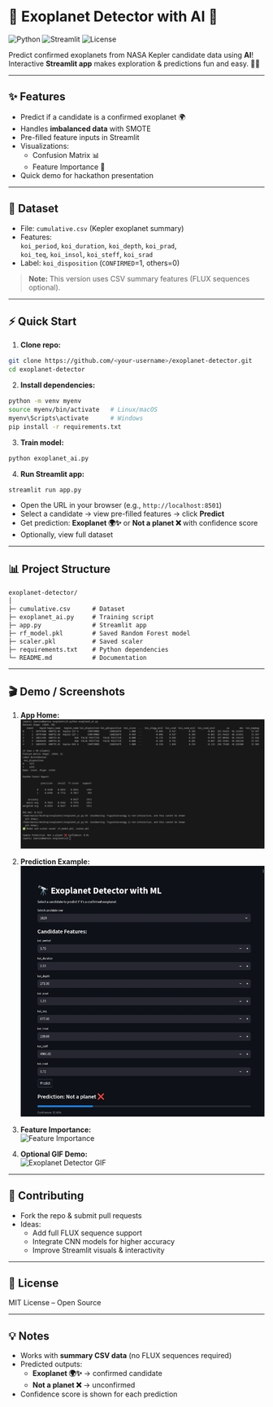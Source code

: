 # 🔭 Exoplanet Detector with AI 🚀

![Python](https://img.shields.io/badge/Python-3.13-blue)
![Streamlit](https://img.shields.io/badge/Streamlit-App-orange)
![License](https://img.shields.io/badge/License-MIT-green)

Predict confirmed exoplanets from NASA Kepler candidate data using **AI**!  
Interactive **Streamlit app** makes exploration & predictions fun and easy. 🌌✨

---

## **✨ Features**

- Predict if a candidate is a confirmed exoplanet 🌍
- Handles **imbalanced data** with SMOTE
- Pre-filled feature inputs in Streamlit
- Visualizations:
  - Confusion Matrix 📊
  - Feature Importance 🔑
- Quick demo for hackathon presentation

---

## **📂 Dataset**

- File: `cumulative.csv` (Kepler exoplanet summary)
- Features:  
  `koi_period`, `koi_duration`, `koi_depth`, `koi_prad`,  
  `koi_teq`, `koi_insol`, `koi_steff`, `koi_srad`
- Label: `koi_disposition` (`CONFIRMED`=1, others=0)

> **Note:** This version uses CSV summary features (FLUX sequences optional).

---

## **⚡ Quick Start**

1. **Clone repo:**
```bash
git clone https://github.com/<your-username>/exoplanet-detector.git
cd exoplanet-detector
```

2. **Install dependencies:**
```bash
python -m venv myenv
source myenv/bin/activate   # Linux/macOS
myenv\Scripts\activate      # Windows
pip install -r requirements.txt
```

3. **Train model:**
```bash
python exoplanet_ai.py
```

4. **Run Streamlit app:**
```bash
streamlit run app.py
```

- Open the URL in your browser (e.g., `http://localhost:8501`)  
- Select a candidate → view pre-filled features → click **Predict**  
- Get prediction: **Exoplanet 🌍✨** or **Not a planet ❌** with confidence score  
- Optionally, view full dataset

---

## **📊 Project Structure**

```
exoplanet-detector/
│
├─ cumulative.csv      # Dataset
├─ exoplanet_ai.py     # Training script
├─ app.py              # Streamlit app
├─ rf_model.pkl        # Saved Random Forest model
├─ scaler.pkl          # Saved scaler
├─ requirements.txt    # Python dependencies
└─ README.md           # Documentation
```

---

## **🎬 Demo / Screenshots**

1. **App Home:**  
![Streamlit Home](screenshots/home.png)  

2. **Prediction Example:**  
![Prediction Example](screenshots/prediction.png)  

3. **Feature Importance:**  
![Feature Importance](screenshots/feature_importance.png)  

4. **Optional GIF Demo:**  
![Exoplanet Detector GIF](screenshots/demo.gif)

---

## **🤝 Contributing**

- Fork the repo & submit pull requests
- Ideas:
  - Add full FLUX sequence support
  - Integrate CNN models for higher accuracy
  - Improve Streamlit visuals & interactivity

---

## **📜 License**

MIT License – Open Source

---

## **💡 Notes**

- Works with **summary CSV data** (no FLUX sequences required)
- Predicted outputs:
  - **Exoplanet 🌍✨** → confirmed candidate
  - **Not a planet ❌** → unconfirmed
- Confidence score is shown for each prediction

